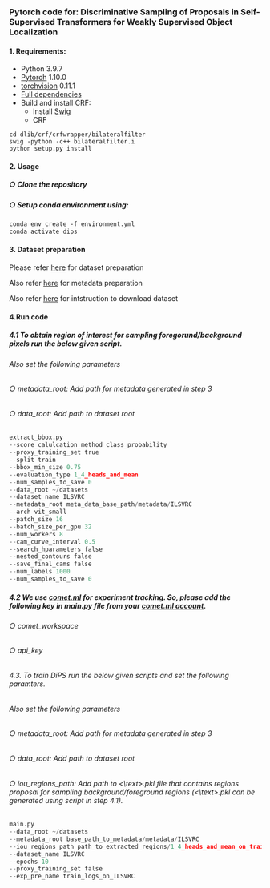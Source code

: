 ### Pytorch code for: Discriminative Sampling of Proposals in Self-Supervised Transformers for Weakly Supervised Object Localization

#### 1. Requirements:

* Python 3.9.7
* [Pytorch](https://github.com/pytorch/pytorch)  1.10.0
* [torchvision](https://github.com/pytorch/vision) 0.11.1
* [Full dependencies](environment.yml)
* Build and install CRF:
    * Install [Swig](http://www.swig.org/index.php)
    * CRF
```shell
cd dlib/crf/crfwrapper/bilateralfilter
swig -python -c++ bilateralfilter.i
python setup.py install
```

#### 2. Usage 
##### ○ Clone the repository 
##### ○ Setup conda environment using:
``` markdown
conda env create -f environment.yml
conda activate dips
```

#### 3. Dataset preparation 
Please refer [here](https://github.com/clovaai/wsolevaluation) for dataset preparation 

Also refer [here](https://github.com/clovaai/wsolevaluation) for metadata preparation 

Also refer [here](https://github.com/clovaai/wsolevaluation) for intstruction to download dataset 


#### 4.Run code

##### 4.1 To obtain region of interest for sampling foregorund/background pixels run the below given script.
###### Also set the following parameters
  ###### ○ metadata_root: Add path for metadata generated in step 3
  
  ###### ○ data_root: Add path to dataset root

``` python
extract_bbox.py 
--score_calulcation_method class_probability 
--proxy_training_set true 
--split train 
--bbox_min_size 0.75 
--evaluation_type 1_4_heads_and_mean 
--num_samples_to_save 0 
--data_root ~/datasets 
--dataset_name ILSVRC 
--metadata_root meta_data_base_path/metadata/ILSVRC 
--arch vit_small 
--patch_size 16 
--batch_size_per_gpu 32 
--num_workers 8 
--cam_curve_interval 0.5 
--search_hparameters false 
--nested_contours false 
--save_final_cams false 
--num_labels 1000 
--num_samples_to_save 0 
```
##### 4.2 We use [comet.ml](https://www.comet.com/site/) for experiment tracking. So, please add the following key in main.py file from your [comet.ml account](bbrVVBsFclbFud475m2L2WDYc).
  ###### ○ comet_workspace
  ###### ○ api_key

###### 4.3. To train DiPS run the below given scripts and set the following paramters.
###### Also set the following parameters
  ###### ○ metadata_root: Add path for metadata generated in step 3
  ###### ○ data_root: Add path to dataset root
  ###### ○ iou_regions_path: Add path to <text>*<\text>.pkl file that contains regions proposal for sampling background/foreground regions (<text>*<\text>.pkl can be generated using script in step 4.1).
  
``` python
main.py 
--data_root ~/datasets 
--metadata_root base_path_to_metadata/metadata/ILSVRC 
--iou_regions_path path_to_extracted_regions/1_4_heads_and_mean_on_train_list_imgs_with_best_head.pkl --run_for_given_setting --evaluate_checkpoint configs/ILSVRC 
--dataset_name ILSVRC 
--epochs 10
--proxy_training_set false 
--exp_pre_name train_logs_on_ILSVRC 
```